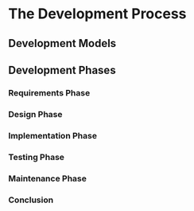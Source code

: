 # The Development Process
## Development Models

## Development Phases

### Requirements Phase
### Design Phase
### Implementation Phase
### Testing Phase
### Maintenance Phase

### Conclusion
